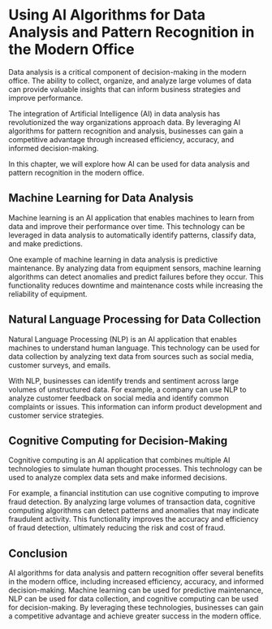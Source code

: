 Using AI Algorithms for Data Analysis and Pattern Recognition in the Modern Office
=========================================================================================================================================================

Data analysis is a critical component of decision-making in the modern office. The ability to collect, organize, and analyze large volumes of data can provide valuable insights that can inform business strategies and improve performance.

The integration of Artificial Intelligence (AI) in data analysis has revolutionized the way organizations approach data. By leveraging AI algorithms for pattern recognition and analysis, businesses can gain a competitive advantage through increased efficiency, accuracy, and informed decision-making.

In this chapter, we will explore how AI can be used for data analysis and pattern recognition in the modern office.

Machine Learning for Data Analysis
----------------------------------

Machine learning is an AI application that enables machines to learn from data and improve their performance over time. This technology can be leveraged in data analysis to automatically identify patterns, classify data, and make predictions.

One example of machine learning in data analysis is predictive maintenance. By analyzing data from equipment sensors, machine learning algorithms can detect anomalies and predict failures before they occur. This functionality reduces downtime and maintenance costs while increasing the reliability of equipment.

Natural Language Processing for Data Collection
-----------------------------------------------

Natural Language Processing (NLP) is an AI application that enables machines to understand human language. This technology can be used for data collection by analyzing text data from sources such as social media, customer surveys, and emails.

With NLP, businesses can identify trends and sentiment across large volumes of unstructured data. For example, a company can use NLP to analyze customer feedback on social media and identify common complaints or issues. This information can inform product development and customer service strategies.

Cognitive Computing for Decision-Making
---------------------------------------

Cognitive computing is an AI application that combines multiple AI technologies to simulate human thought processes. This technology can be used to analyze complex data sets and make informed decisions.

For example, a financial institution can use cognitive computing to improve fraud detection. By analyzing large volumes of transaction data, cognitive computing algorithms can detect patterns and anomalies that may indicate fraudulent activity. This functionality improves the accuracy and efficiency of fraud detection, ultimately reducing the risk and cost of fraud.

Conclusion
----------

AI algorithms for data analysis and pattern recognition offer several benefits in the modern office, including increased efficiency, accuracy, and informed decision-making. Machine learning can be used for predictive maintenance, NLP can be used for data collection, and cognitive computing can be used for decision-making. By leveraging these technologies, businesses can gain a competitive advantage and achieve greater success in the modern office.
